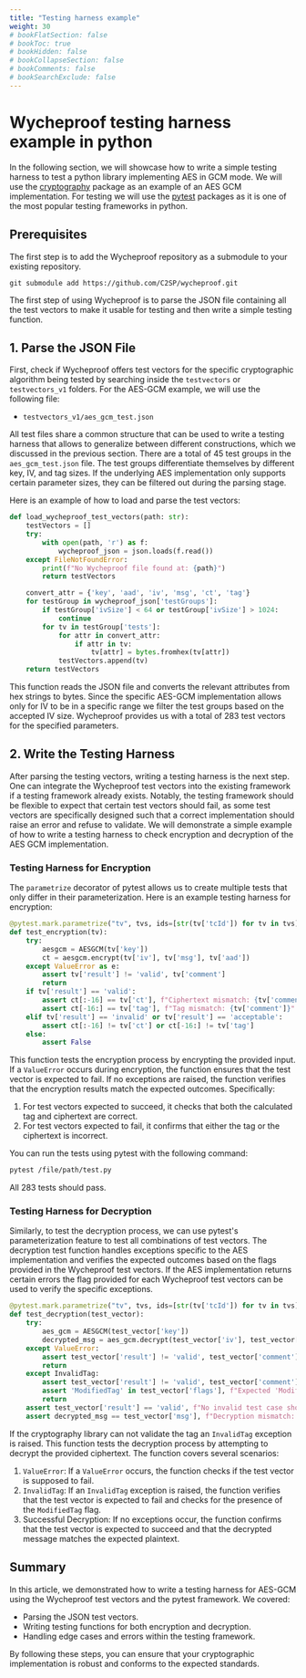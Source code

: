 ```yaml
---
title: "Testing harness example"
weight: 30
# bookFlatSection: false
# bookToc: true
# bookHidden: false
# bookCollapseSection: false
# bookComments: false
# bookSearchExclude: false
---
```


# Wycheproof testing harness example in python

In the following section, we will showcase how to write a simple testing harness to test a python library implementing AES in GCM mode. 
We will use the [cryptography](https://pypi.org/project/cryptography/) package as an example of an AES GCM implementation.
For testing we will use the [pytest](https://pypi.org/project/pytest/) packages as it is one of the most popular testing frameworks in python. 

## Prerequisites

The first step is to add the Wycheproof repository as a submodule to your existing repository.

```
git submodule add https://github.com/C2SP/wycheproof.git
```

The first step of using Wycheproof is to parse the JSON file containing all the test vectors to make it usable for testing and then write a simple testing function. 

## 1. Parse the JSON File

First, check if Wycheproof offers test vectors for the specific cryptographic algorithm being tested by searching inside the `testvectors` or `testvectors_v1` folders. 
For the AES-GCM example, we will use the following file:
- `testvectors_v1/aes_gcm_test.json`

All test files share a common structure that can be used to write a testing harness that allows to generalize between different constructions, which we discussed in the previous section. There are a total of 45 test groups in the `aes_gcm_test.json` file. The test groups differentiate themselves by different key, IV, and tag sizes. If the underlying AES implementation only supports certain parameter sizes, they can be filtered out during the parsing stage.  

Here is an example of how to load and parse the test vectors:

```python
def load_wycheproof_test_vectors(path: str):
    testVectors = []
    try:
        with open(path, 'r') as f:
            wycheproof_json = json.loads(f.read())    
    except FileNotFoundError:
        print(f"No Wycheproof file found at: {path}")
        return testVectors

    convert_attr = {'key', 'aad', 'iv', 'msg', 'ct', 'tag'}
    for testGroup in wycheproof_json['testGroups']:
        if testGroup['ivSize'] < 64 or testGroup['ivSize'] > 1024:
            continue
        for tv in testGroup['tests']:
            for attr in convert_attr:
                if attr in tv:
                    tv[attr] = bytes.fromhex(tv[attr])
            testVectors.append(tv)
    return testVectors
```

This function reads the JSON file and converts the relevant attributes from hex strings to bytes.
Since the specific AES-GCM implementation allows only for IV to be in a specific range we filter the test groups based on the accepted IV size. 
Wycheproof provides us with a total of 283 test vectors for the specified parameters. 

## 2. Write the Testing Harness

After parsing the testing vectors, writing a testing harness is the next step. 
One can integrate the Wycheproof test vectors into the existing framework if a testing framework already exists. 
Notably, the testing framework should be flexible to expect that certain test vectors should fail, as some test vectors are specifically designed such that a correct implementation should raise an error and refuse to validate. We will demonstrate a simple example of how to write a testing harness to check encryption and decryption of the AES GCM implementation.

### Testing Harness for Encryption

The `parametrize` decorator of pytest allows us to create multiple tests that only differ in their parameterization. 
Here is an example testing harness for encryption:

```python
@pytest.mark.parametrize("tv", tvs, ids=[str(tv['tcId']) for tv in tvs])
def test_encryption(tv):
    try:
        aesgcm = AESGCM(tv['key'])
        ct = aesgcm.encrypt(tv['iv'], tv['msg'], tv['aad'])
    except ValueError as e:
        assert tv['result'] != 'valid', tv['comment']
        return
    if tv['result'] == 'valid':
        assert ct[:-16] == tv['ct'], f"Ciphertext mismatch: {tv['comment']}"
        assert ct[-16:] == tv['tag'], f"Tag mismatch: {tv['comment']}"
    elif tv['result'] == 'invalid' or tv['result'] == 'acceptable':
        assert ct[:-16] != tv['ct'] or ct[-16:] != tv['tag']
    else:
        assert False
```

This function tests the encryption process by encrypting the provided input. 
If a `ValueError` occurs during encryption, the function ensures that the test vector is expected to fail. 
If no exceptions are raised, the function verifies that the encryption results match the expected outcomes.
Specifically:
1. For test vectors expected to succeed, it checks that both the calculated tag and ciphertext are correct.
2. For test vectors expected to fail, it confirms that either the tag or the ciphertext is incorrect.

You can run the tests using pytest with the following command:

```bash
pytest /file/path/test.py
```

All 283 tests should pass.


### Testing Harness for Decryption

Similarly, to test the decryption process, we can use pytest's parameterization feature to test all combinations of test vectors. 
The decryption test function handles exceptions specific to the AES implementation and verifies the expected outcomes based on the flags provided in the Wycheproof test vectors.
If the AES implementation returns certain errors the flag provided for each Wycheproof test vectors can be used to verify the specific exceptions. 

```python
@pytest.mark.parametrize("tv", tvs, ids=[str(tv['tcId']) for tv in tvs])
def test_decryption(test_vector):
    try:
        aes_gcm = AESGCM(test_vector['key'])
        decrypted_msg = aes_gcm.decrypt(test_vector['iv'], test_vector['ct'] + test_vector['tag'], test_vector['aad'])
    except ValueError:
        assert test_vector['result'] != 'valid', test_vector['comment']
        return
    except InvalidTag:
        assert test_vector['result'] != 'valid', test_vector['comment']
        assert 'ModifiedTag' in test_vector['flags'], f"Expected 'ModifiedTag' flag: {test_vector['comment']}"
        return
    assert test_vector['result'] == 'valid', f"No invalid test case should pass: {test_vector['comment']}"
    assert decrypted_msg == test_vector['msg'], f"Decryption mismatch: {test_vector['comment']}"
```
If the cryptography library can not validate the tag an `InvalidTag` exception is raised. 
This function tests the decryption process by attempting to decrypt the provided ciphertext. 
The function covers several scenarios:
1. `ValueError`: If a `ValueError` occurs, the function checks if the test vector is supposed to fail.  
2. `InvalidTag`: If an `InvalidTag` exception is raised, the function verifies that the test vector is expected to fail and checks for the presence of the `ModifiedTag` flag.  
3. Successful Decryption: If no exceptions occur, the function confirms that the test vector is expected to succeed and that the decrypted message matches the expected plaintext.

## Summary

In this article, we demonstrated how to write a testing harness for AES-GCM using the Wycheproof test vectors and the pytest framework. 
We covered:
- Parsing the JSON test vectors.
- Writing testing functions for both encryption and decryption.
- Handling edge cases and errors within the testing framework.

By following these steps, you can ensure that your cryptographic implementation is robust and conforms to the expected standards.
